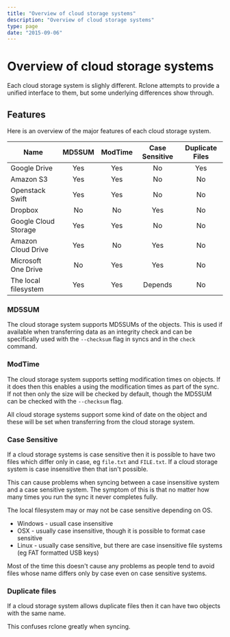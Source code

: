 ```yaml
---
title: "Overview of cloud storage systems"
description: "Overview of cloud storage systems"
type: page
date: "2015-09-06"
---
```


# Overview of cloud storage systems #

Each cloud storage system is slighly different.  Rclone attempts to
provide a unified interface to them, but some underlying differences
show through.

## Features ##

Here is an overview of the major features of each cloud storage system.

| Name                   | MD5SUM  | ModTime | Case Sensitive | Duplicate Files |
| ---------------------- |:-------:|:-------:|:--------------:|:---------------:|
| Google Drive           | Yes     | Yes     | No             | Yes             |
| Amazon S3              | Yes     | Yes     | No             | No              |
| Openstack Swift        | Yes     | Yes     | No             | No              |
| Dropbox                | No      | No      | Yes            | No              |
| Google Cloud Storage   | Yes     | Yes     | No             | No              |
| Amazon Cloud Drive     | Yes     | No      | Yes            | No              |
| Microsoft One Drive    | No      | Yes     | Yes            | No              |
| The local filesystem   | Yes     | Yes     | Depends        | No              |

### MD5SUM ###

The cloud storage system supports MD5SUMs of the objects.  This
is used if available when transferring data as an integrity check and
can be specifically used with the `--checksum` flag in syncs and in
the `check` command.

### ModTime ###

The cloud storage system supports setting modification times on
objects.  If it does then this enables a using the modification times
as part of the sync.  If not then only the size will be checked by
default, though the MD5SUM can be checked with the `--checksum` flag.

All cloud storage systems support some kind of date on the object and
these will be set when transferring from the cloud storage system.

### Case Sensitive ###

If a cloud storage systems is case sensitive then it is possible to
have two files which differ only in case, eg `file.txt` and
`FILE.txt`.  If a cloud storage system is case insensitive then that
isn't possible.

This can cause problems when syncing between a case insensitive
system and a case sensitive system.  The symptom of this is that no
matter how many times you run the sync it never completes fully.

The local filesystem may or may not be case sensitive depending on OS.

  * Windows - usuall case insensitive
  * OSX - usually case insensitive, though it is possible to format case sensitive
  * Linux - usually case sensitive, but there are case insensitive file systems (eg FAT formatted USB keys)

Most of the time this doesn't cause any problems as people tend to
avoid files whose name differs only by case even on case sensitive
systems.

### Duplicate files ###

If a cloud storage system allows duplicate files then it can have two
objects with the same name.

This confuses rclone greatly when syncing.
